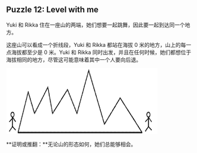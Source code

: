 ##  Puzzle 12: Level with me 

Yuki 和 Rikka 住在一座山的两端，她们想要一起跳舞，因此要一起到达同一个地方。

这座山可以看成一个折线段，Yuki 和 Rikka 都站在海拔 0 米的地方，山上的每一点海拔都至少是 0 米。Yuki 和 Rikka 同时出发，并且在任何时候，她们都想位于海拔相同的地方，尽管这可能意味着其中一个人要向后退。

![](m.png)

**证明或推翻：**无论山的形态如何，她们总能够相会。